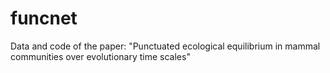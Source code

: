 # funcnet
Data and code of the paper: "Punctuated ecological equilibrium in mammal communities over evolutionary time scales" 
